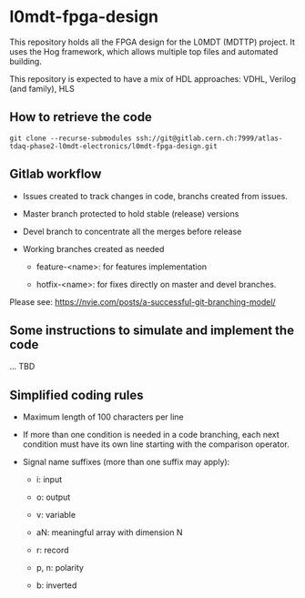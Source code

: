 # l0mdt-fpga-design

This repository holds all the FPGA design for the L0MDT (MDTTP) project. It
uses the Hog framework, which allows multiple top files and automated building.

This repository is expected to have a mix of HDL approaches: VDHL, Verilog (and 
family), HLS

## How to retrieve the code

`git clone --recurse-submodules ssh://git@gitlab.cern.ch:7999/atlas-tdaq-phase2-l0mdt-electronics/l0mdt-fpga-design.git`

## Gitlab workflow

- Issues created to track changes in code, branchs created from issues.

- Master branch protected to hold stable (release) versions

- Devel branch to concentrate all the merges before release

- Working branches created as needed 

    - feature-\<name\>: for features implementation 

    - hotfix-\<name\>: for fixes directly on master and devel branches.

Please see: https://nvie.com/posts/a-successful-git-branching-model/

## Some instructions to simulate and implement the code

... TBD

## Simplified coding rules

- Maximum length of 100 characters per line

- If more than one condition is needed in a code branching, each next condition
must have its own line starting with the comparison operator.

- Signal name suffixes (more than one suffix may apply):
    
    - i: input
    
    - o: output
    
    - v: variable
    
    - aN: meaningful array with dimension N
    
    - r: record
    
    - p, n: polarity
    
    - b: inverted
